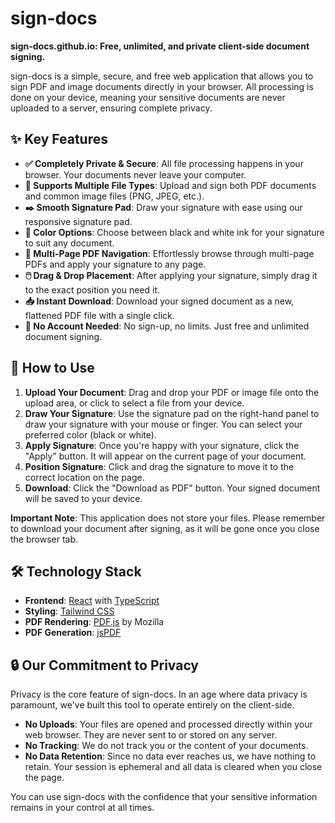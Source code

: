 # sign-docs

**sign-docs.github.io: Free, unlimited, and private client-side document signing.**

sign-docs is a simple, secure, and free web application that allows you to sign PDF and image documents directly in your browser. All processing is done on your device, meaning your sensitive documents are never uploaded to a server, ensuring complete privacy.

## ✨ Key Features

- **✅ Completely Private & Secure**: All file processing happens in your browser. Your documents never leave your computer.
- **📄 Supports Multiple File Types**: Upload and sign both PDF documents and common image files (PNG, JPEG, etc.).
- **✒️ Smooth Signature Pad**: Draw your signature with ease using our responsive signature pad.
- **🎨 Color Options**: Choose between black and white ink for your signature to suit any document.
- **📖 Multi-Page PDF Navigation**: Effortlessly browse through multi-page PDFs and apply your signature to any page.
- **🖱️ Drag & Drop Placement**: After applying your signature, simply drag it to the exact position you need it.
- **📥 Instant Download**: Download your signed document as a new, flattened PDF file with a single click.
- **🚀 No Account Needed**: No sign-up, no limits. Just free and unlimited document signing.

## 🚀 How to Use

1.  **Upload Your Document**: Drag and drop your PDF or image file onto the upload area, or click to select a file from your device.
2.  **Draw Your Signature**: Use the signature pad on the right-hand panel to draw your signature with your mouse or finger. You can select your preferred color (black or white).
3.  **Apply Signature**: Once you're happy with your signature, click the "Apply" button. It will appear on the current page of your document.
4.  **Position Signature**: Click and drag the signature to move it to the correct location on the page.
5.  **Download**: Click the "Download as PDF" button. Your signed document will be saved to your device.

**Important Note**: This application does not store your files. Please remember to download your document after signing, as it will be gone once you close the browser tab.

## 🛠️ Technology Stack

- **Frontend**: [React](https://reactjs.org/) with [TypeScript](https://www.typescriptlang.org/)
- **Styling**: [Tailwind CSS](https://tailwindcss.com/)
- **PDF Rendering**: [PDF.js](https://mozilla.github.io/pdf.js/) by Mozilla
- **PDF Generation**: [jsPDF](https://github.com/parallax/jsPDF)

## 🔒 Our Commitment to Privacy

Privacy is the core feature of sign-docs. In an age where data privacy is paramount, we've built this tool to operate entirely on the client-side.

- **No Uploads**: Your files are opened and processed directly within your web browser. They are never sent to or stored on any server.
- **No Tracking**: We do not track you or the content of your documents.
- **No Data Retention**: Since no data ever reaches us, we have nothing to retain. Your session is ephemeral and all data is cleared when you close the page.

You can use sign-docs with the confidence that your sensitive information remains in your control at all times.
